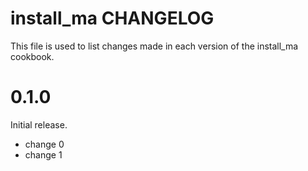 # install_ma CHANGELOG

This file is used to list changes made in each version of the install_ma cookbook.

# 0.1.0

Initial release.

- change 0
- change 1

